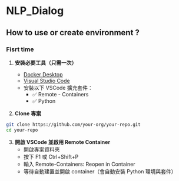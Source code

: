 # NLP_Dialog

## How to use or create environment ?

### Fisrt time
1. **安裝必要工具（只需一次）**
    - [Docker Desktop](https://www.docker.com/products/docker-desktop/)
    - [Visual Studio Code](https://code.visualstudio.com/)
    - 安裝以下 VSCode 擴充套件：
        - ✅ Remote - Containers
        - ✅ Python

2. **Clone 專案**
```bash
git clone https://github.com/your-org/your-repo.git
cd your-repo
```

3. **開啟 VSCode 並啟用 Remote Container**
    - 開啟專案資料夾
    - 按下 F1 或 Ctrl+Shift+P
    - 輸入 Remote-Containers: Reopen in Container
    - 等待自動建置並開啟 container（會自動安裝 Python 環境與套件）